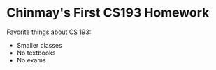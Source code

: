 # Chinmay's First CS193 Homework
Favorite things about CS 193:
- Smaller classes
- No textbooks
- No exams
